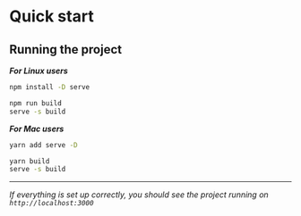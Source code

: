 # Quick start

## Running the project

***For Linux users***
```bash
npm install -D serve
```

```bash
npm run build
serve -s build
```

***For Mac users***
```bash
yarn add serve -D
```

```bash
yarn build
serve -s build
```
---

_If everything is set up correctly, you should see the project running on `http://localhost:3000`_